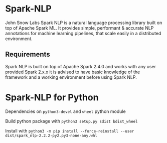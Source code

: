 # Spark-NLP
John Snow Labs Spark NLP is a natural language processing library built on top of Apache Spark ML. It provides simple, performant & accurate NLP annotations for machine learning pipelines, that scale easily in a distributed environment.

## Requirements
Spark NLP is built on top of Apache Spark 2.4.0 and works with any user provided Spark 2.x.x it is advised to have basic knowledge of the framework and a working environment before using Spark NLP.

# Spark-NLP for Python

Dependencies on `python3-devel` and `wheel` python module

Build python package with `python3 setup.py sdist bdist_wheel`

Install with `python3 -m pip install --force-reinstall --user dist/spark_nlp-2.2.2-py2.py3-none-any.whl`
